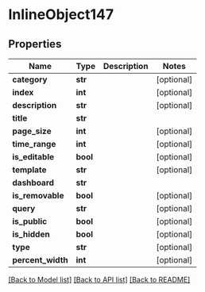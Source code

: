 # InlineObject147

## Properties
Name | Type | Description | Notes
------------ | ------------- | ------------- | -------------
**category** | **str** |  | [optional] 
**index** | **int** |  | [optional] 
**description** | **str** |  | [optional] 
**title** | **str** |  | 
**page_size** | **int** |  | [optional] 
**time_range** | **int** |  | [optional] 
**is_editable** | **bool** |  | [optional] 
**template** | **str** |  | [optional] 
**dashboard** | **str** |  | 
**is_removable** | **bool** |  | [optional] 
**query** | **str** |  | [optional] 
**is_public** | **bool** |  | [optional] 
**is_hidden** | **bool** |  | [optional] 
**type** | **str** |  | [optional] 
**percent_width** | **int** |  | [optional] 

[[Back to Model list]](../README.md#documentation-for-models) [[Back to API list]](../README.md#documentation-for-api-endpoints) [[Back to README]](../README.md)


